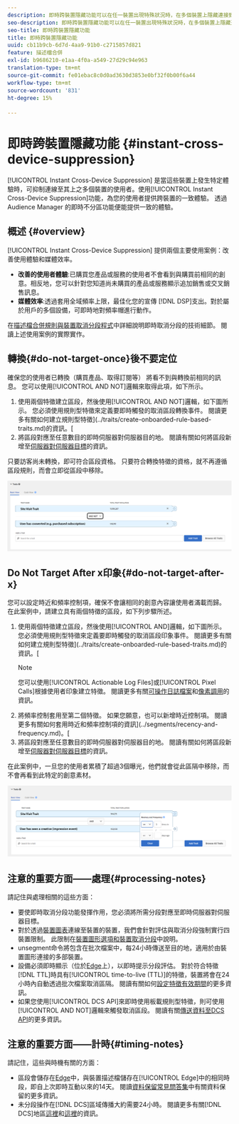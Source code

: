 ```yaml
---
description: 即時跨裝置隱藏功能可以在任一裝置出現特殊狀況時，在多個裝置上隱藏連接到這些裝置的使用者。使用即時跨裝置隱藏功能可以為使用者提供跨裝置的一致體驗。透過 Audience Manager 的即時不分區功能便能提供一致的體驗。
seo-description: 即時跨裝置隱藏功能可以在任一裝置出現特殊狀況時，在多個裝置上隱藏連接到這些裝置的使用者。使用即時跨裝置隱藏功能可以為使用者提供跨裝置的一致體驗。透過 Audience Manager 的即時不分區功能便能提供一致的體驗。
seo-title: 即時跨裝置隱藏功能
title: 即時跨裝置隱藏功能
uuid: cb11b9cb-6d7d-4aa9-91b0-c2715857d821
feature: 描述檔合併
exl-id: b9686210-e1aa-4f0a-a549-27d29c94e963
translation-type: tm+mt
source-git-commit: fe01ebac8c0d0ad3630d3853e0bf32f0b00f6a44
workflow-type: tm+mt
source-wordcount: '831'
ht-degree: 15%

---
```


# 即時跨裝置隱藏功能 {#instant-cross-device-suppression}

[!UICONTROL Instant Cross-Device Suppression] 是當這些裝置上發生特定體驗時，可抑制連線至其上之多個裝置的使用者。使用[!UICONTROL Instant Cross-Device Suppression]功能，為您的使用者提供跨裝置的一致體驗。 透過 Audience Manager 的即時不分區功能便能提供一致的體驗。

## 概述 {#overview}

[!UICONTROL Instant Cross-Device Suppression] 提供兩個主要使用案例：改善使用體驗和媒體效率。

* **改善的使用者體驗**:已購買您產品或服務的使用者不會看到與購買前相同的創意。相反地，您可以針對您知道尚未購買的產品或服務顯示追加銷售或交叉銷售訊息。
* **媒體效率**:透過套用全域頻率上限，最佳化您的宣傳 [!DNL DSP]支出。對於屬於用戶的多個設備，可即時地對頻率帽進行動作。

在[描述檔合併規則與裝置取消分段程式](merge-rule-unsegment.md)中詳細說明即時取消分段的技術細節。 閱讀上述使用案例的實際實作。

## 轉換{#do-not-target-once}後不要定位

確保您的使用者已轉換（購買產品、取得訂閱等） 將看不到與轉換前相同的訊息。 您可以使用[!UICONTROL AND NOT]邏輯來取得此項，如下所示。

1. 使用兩個特徵建立區段，然後使用[!UICONTROL AND NOT]邏輯，如下圖所示。 您必須使用規則型特徵來定義要即時觸發的取消區段轉換事件。 閱讀更多有關如何建立規則型特徵](../traits/create-onboarded-rule-based-traits.md)的資訊。[
2. 將區段對應至任意數目的即時伺服器對伺服器目的地。 閱讀有關如何將區段新增至[伺服器對伺服器目標](../destinations/add-edit-segments.md)的資訊。

只要訪客尚未轉換，即可符合區段資格。 只要符合轉換特徵的資格，就不再遵循區段規則，而會立即從區段中移除。

![](assets/and_not_use_case.png)

## Do Not Target After x印象{#do-not-target-after-x}

您可以設定時近和頻率控制項，確保不會讓相同的創意內容讓使用者滿載而歸。 在此案例中，請建立具有兩個特徵的區段，如下列步驟所述。

1. 使用兩個特徵建立區段，然後使用[!UICONTROL AND]邏輯，如下圖所示。 您必須使用規則型特徵來定義要即時觸發的取消區段印象事件。 閱讀更多有關如何建立規則型特徵](../traits/create-onboarded-rule-based-traits.md)的資訊。[
   >[!NOTE]
   >
   >您可以使用[!UICONTROL Actionable Log Files]或[!UICONTROL Pixel Calls]根據使用者印象建立特徵。 閱讀更多有關[可操作日誌檔案](../../integration/media-data-integration/actionable-log-files.md)和[像素調用](../../integration/media-data-integration/impression-data-pixels.md)的資訊。
2. 將頻率控制套用至第二個特徵。 如果您願意，也可以新增時近控制項。 閱讀更多有關如何套用時近和頻率控制項的資訊](../segments/recency-and-frequency.md)。[
3. 將區段對應至任意數目的即時伺服器對伺服器目的地。 閱讀有關如何將區段新增至[伺服器對伺服器目標](../destinations/add-edit-segments.md)的資訊。

在此案例中，一旦您的使用者累積了超過3個曝光，他們就會從此區隔中移除，而不會再看到此特定的創意素材。

![](assets/impressions_use_case.png)

## 注意的重要方面——處理{#processing-notes}

請記住與處理相關的這些方面：

* 要使即時取消分段功能發揮作用，您必須將所需分段對應至即時伺服器對伺服器目標。
* 對於透過[裝置圖表](profile-link-use-case.md#recommendations)連線至裝置的裝置，我們會針對評估與取消分段強制實行四裝置限制。 此限制在[裝置圖形選項和裝置取消分段](merge-rule-unsegment.md#device-graph-options-unsegmentation)中說明&#x200B;。
* unsegment命令將包含在批次檔案中，每24小時傳送至目的地，適用於由裝置圖形連接的多部裝置。
* 設備必須即時顯示（位於[Edge](../../reference/system-components/components-edge.md)上），以即時提示分段評估。 對於符合特徵[!DNL TTL]時具有[!UICONTROL time-to-live (TTL)]的特徵，裝置將會在24小時內自動透過批次檔案取消區隔&#x200B;。 閱讀有關如何[設定特徵有效期間](../traits/create-onboarded-rule-based-traits.md#set-expiration-interval)的更多資訊。
* 如果您使用[!UICONTROL DCS API]來即時使用板載規則型特徵，則可使用[!UICONTROL AND NOT]邏輯來觸發取消區段。 閱讀有關[傳送資料至DCS API](../../api/dcs-intro/dcs-event-calls/dcs-url-send.md)的更多資&#x200B;訊。

## 注意的重要方面——計時{#timing-notes}

請記住，這些與時機有關的方面：

* 區段會儲存在[Edge](../../reference/system-components/components-edge.md)中，與裝置描述檔儲存在[!UICONTROL Edge]中的相同時段，即自上次即時互動以來的14天。 閱讀[資料保留常見問答集](../../faq/faq-privacy.md#data-retention-faq)中有關資料保留的更多資訊。
* 未分段操作在[!DNL DCS]區域傳播大約需要24小時。 閱讀更多有關[!DNL DCS]地區[這裡](../..//reference/system-components/components-data-collection.md)和[這裡](../../api/dcs-intro/dcs-api-reference/dcs-regions.md)的資訊。
